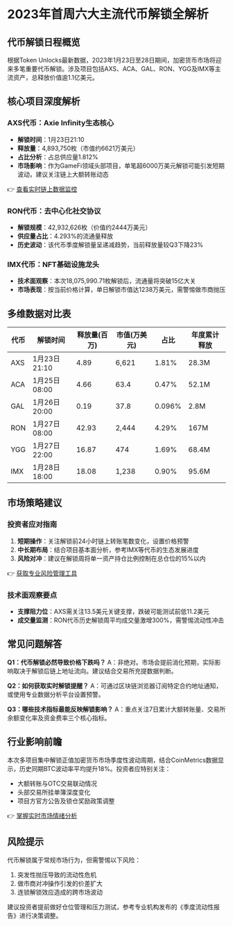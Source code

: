 # 2023年首周六大主流代币解锁全解析

## 代币解锁日程概览
根据Token Unlocks最新数据，2023年1月23日至28日期间，加密货币市场将迎来多笔重要代币解锁。涉及项目包括AXS、ACA、GAL、RON、YGG及IMX等主流资产，总释放价值逾1.1亿美元。

## 核心项目深度解析

### AXS代币：Axie Infinity生态核心
- **解锁时间**：1月23日21:10
- **释放量**：4,893,750枚（市值约6621万美元）
- **占比分析**：占总供应量1.812%
- **市场影响**：作为GameFi领域头部项目，单笔超6000万美元解锁可能引发短期波动，建议关注链上大额转账动态

👉 [查看实时链上数据监控](https://bit.ly/okx_welcome)

### RON代币：去中心化社交协议
- **解锁规模**：42,932,626枚（价值约2444万美元）
- **供应量占比**：4.293%的流通量释放
- **历史波动**：该代币季度解锁量呈递减趋势，当前释放量较Q3下降23%

### IMX代币：NFT基础设施龙头
- **技术面观察**：本次18,075,990.71枚解锁后，流通量将突破15亿大关
- **市场表现**：按当前价格计算，单日解锁市值达1238万美元，需警惕做市商抛压

## 多维数据对比表

| 代币  | 解锁时间       | 释放量(百万) | 市值(万美元) | 占比   | 年度累计释放 |
|-------|----------------|--------------|--------------|--------|--------------|
| AXS   | 1月23日21:10   | 4.89         | 6,621        | 1.81%  | 28.3M        |
| ACA   | 1月25日08:00   | 4.66         | 63.4         | 0.47%  | 52.1M        |
| GAL   | 1月26日20:00   | 0.19         | 37.8         | 0.096% | 2.8M         |
| RON   | 1月27日08:00   | 42.93        | 2,444        | 4.29%  | 167M         |
| YGG   | 1月27日22:00   | 16.87        | 474          | 1.69%  | 68.4M        |
| IMX   | 1月28日18:00   | 18.08        | 1,238        | 0.90%  | 95.6M        |

## 市场策略建议

### 投资者应对指南
1. **短期操作**：关注解锁前24小时链上转账笔数变化，设置价格预警
2. **中长期布局**：结合项目基本面分析，参考IMX等代币的生态发展进度
3. **风险对冲**：建议在解锁周将单一资产持仓比例控制在总仓位的15%以内

👉 [获取专业风险管理工具](https://bit.ly/okx_welcome)

### 技术面观察要点
- **支撑阻力位**：AXS需关注13.5美元关键支撑，跌破可能测试前低11.2美元
- **成交量监测**：RON代币历史解锁周平均成交量激增300%，需警惕流动性冲击

## 常见问题解答

**Q1：代币解锁必然导致价格下跌吗？**
A：非绝对。市场会提前消化预期，实际影响取决于解锁后链上地址流向。建议结合交易所充提数据判断。

**Q2：如何获取实时解锁提醒？**
A：可通过区块链浏览器订阅特定合约地址通知，或使用专业数据分析平台设置预警。

**Q3：哪些技术指标最能反映解锁影响？**
A：重点关注7日累计大额转账量、交易所余额变化率及资金费率三个核心指标。

## 行业影响前瞻
本次多项目集中解锁正值加密货币市场季度性波动周期，结合CoinMetrics数据显示，历史同期BTC波动率平均提升18%。投资者应特别关注：
- 大额转账与OTC交易联动情况
- 头部交易所挂单簿深度变化
- 项目方官方公告及锁仓奖励政策调整

👉 [掌握实时市场情绪分析](https://bit.ly/okx_welcome)

## 风险提示
代币解锁属于常规市场行为，但需警惕以下风险：
1. 突发性抛压导致的流动性危机
2. 做市商对冲操作引发的价差扩大
3. 连锁解锁效应造成的跨市场波动

建议投资者提前做好仓位管理和压力测试，参考专业机构发布的《季度流动性报告》进行决策调整。